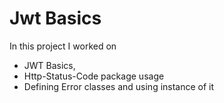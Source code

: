 # Jwt Basics

In this project I worked on 
- JWT Basics,
- Http-Status-Code package usage
- Defining Error classes and using instance of it
